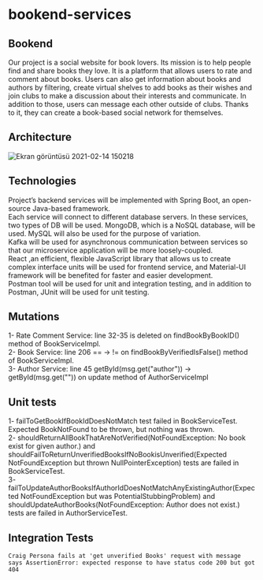 # bookend-services
## Bookend
  Our project is a social website for book lovers. Its mission is to help people find and share
  books they love. It is a platform that allows users to rate and comment about books. Users can also get
  information about books and authors by filtering, create virtual shelves to add books as their wishes
  and join clubs to make a discussion about their interests and communicate. In addition to those, users 
  can message each other outside of clubs. Thanks to it, they can create a book-based social network for
  themselves. 
## Architecture
![Ekran görüntüsü 2021-02-14 150218](https://user-images.githubusercontent.com/37040918/107876215-b1805880-6ed5-11eb-80d9-ccd244238eb7.png)

## Technologies
  Project’s backend services will be implemented with Spring Boot, an open-source Java-based framework.<br />
  Each service will connect to different database servers. In these services, two types of DB will be used. MongoDB, which is a NoSQL database, will be used. MySQL will also be used for the purpose of variation. <br />
  Kafka will be used for asynchronous communication between services so that our microservice application will be more loosely-coupled. <br />
  React ,an efficient, flexible JavaScript library that allows us to create complex interface units will be used for frontend service, and Material-UI framework will be benefited for faster and easier development. <br />
  Postman tool will be used for unit and integration testing, and in addition to Postman, JUnit will be used for unit testing.<br />

## Mutations
  1- Rate Comment Service: line 32-35 is deleted on findBookByBookID() method of BookServiceImpl. <br />
  2- Book Service: line 206 == -> != on findBookByVerifiedIsFalse() method of BookServiceImpl. <br />
  3- Author Service: line 45 getById(msg.get("author")) -> getById(msg.get("")) on update method of AuthorServiceImpl<br />
 
## Unit tests
  1- failToGetBookIfBookIdDoesNotMatch test failed in BookServiceTest. Expected BookNotFound to be thrown, but nothing was thrown.  <br />
  2- shouldReturnAllBookThatAreNotVerified(NotFoundException: No book exist for given author.) and shouldFailToReturnUnverifiedBooksIfNoBookisUnverified(Expected NotFoundException but thrown NullPointerException) tests are failed in BookServiceTest.  <br />
  3- failToUpdateAuthorBooksIfAuthorIdDoesNotMatchAnyExistingAuthor(Expected NotFoundException but was PotentialStubbingProblem) and shouldUpdateAuthorBooks(NotFoundException: Author does not exist.) tests are failed in AuthorServiceTest. <br />
 
 ## Integration Tests
    Craig Persona fails at 'get unverified Books' request with message says AssertionError: expected response to have status code 200 but got 404